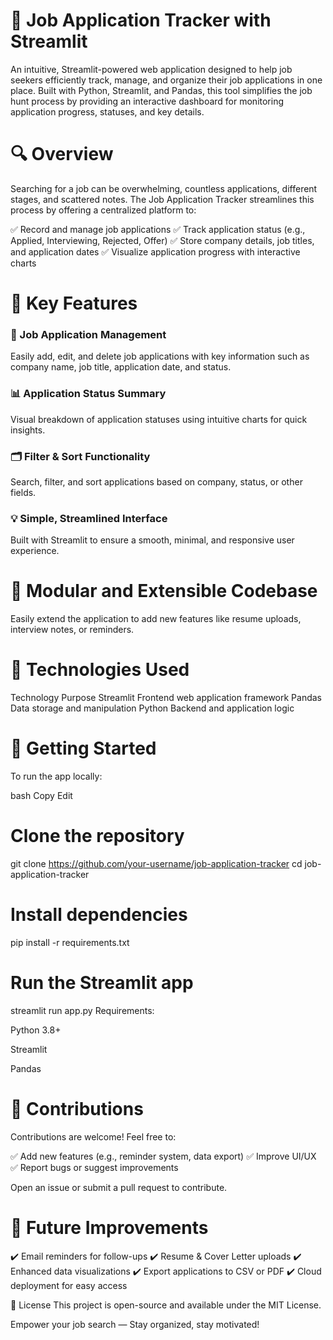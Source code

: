 # 💼 Job Application Tracker with Streamlit
An intuitive, Streamlit-powered web application designed to help job seekers efficiently track, manage, and organize their job applications in one place. Built with Python, Streamlit, and Pandas, this tool simplifies the job hunt process by providing an interactive dashboard for monitoring application progress, statuses, and key details.

# 🔍 Overview
Searching for a job can be overwhelming, countless applications, different stages, and scattered notes. The Job Application Tracker streamlines this process by offering a centralized platform to:

✅ Record and manage job applications
✅ Track application status (e.g., Applied, Interviewing, Rejected, Offer)
✅ Store company details, job titles, and application dates
✅ Visualize application progress with interactive charts

# 🚀 Key Features
### 📂 Job Application Management
Easily add, edit, and delete job applications with key information such as company name, job title, application date, and status.

### 📊 Application Status Summary
Visual breakdown of application statuses using intuitive charts for quick insights.

### 🗂️ Filter & Sort Functionality
Search, filter, and sort applications based on company, status, or other fields.

### 💡 Simple, Streamlined Interface
Built with Streamlit to ensure a smooth, minimal, and responsive user experience.

# 🧰 Modular and Extensible Codebase
Easily extend the application to add new features like resume uploads, interview notes, or reminders.

# 🧰 Technologies Used
Technology	Purpose
Streamlit	Frontend web application framework
Pandas	Data storage and manipulation
Python	Backend and application logic

# 📂 Getting Started
To run the app locally:

bash
Copy
Edit
# Clone the repository
git clone https://github.com/your-username/job-application-tracker
cd job-application-tracker

# Install dependencies
pip install -r requirements.txt

# Run the Streamlit app
streamlit run app.py
Requirements:

Python 3.8+

Streamlit

Pandas

# 🤝 Contributions
Contributions are welcome! Feel free to:

✅ Add new features (e.g., reminder system, data export)
✅ Improve UI/UX
✅ Report bugs or suggest improvements

Open an issue or submit a pull request to contribute.

# 📌 Future Improvements
✔️ Email reminders for follow-ups
✔️ Resume & Cover Letter uploads
✔️ Enhanced data visualizations
✔️ Export applications to CSV or PDF
✔️ Cloud deployment for easy access

📝 License
This project is open-source and available under the MIT License.

Empower your job search — Stay organized, stay motivated!
